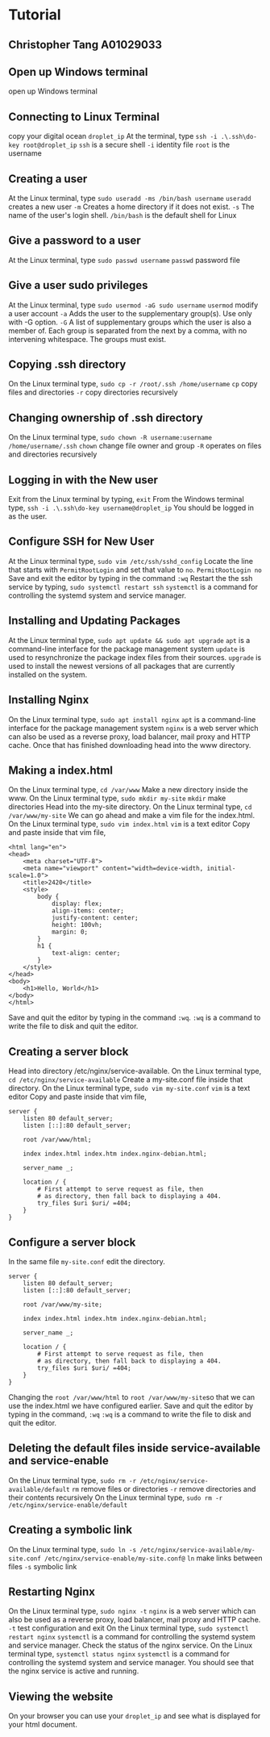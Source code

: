 # Tutorial
## Christopher Tang A01029033

## Open up Windows terminal
open up Windows terminal

## Connecting to Linux Terminal
copy your digital ocean `droplet_ip`
At the terminal, type `ssh -i .\.ssh\do-key root@droplet_ip`
`ssh` is a secure shell
`-i` identity file
`root` is the username

## Creating a user
At the Linux terminal, type ```sudo useradd -ms /bin/bash username```
`useradd` creates a new user
`-m` Creates a home directory if it does not exist.
`-s` The name of the user's login shell.
`/bin/bash` is the default shell for Linux

## Give a password to a user
At the Linux terminal, type ```sudo passwd username```
`passwd` password file

## Give a user sudo privileges
At the Linux terminal, type ```sudo usermod -aG sudo username```
`usermod` modify a user account
`-a` Adds the user to the supplementary group(s). Use only with -G option.
`-G` A list of supplementary groups which the user is also a member of. Each group is separated from the next by a comma, with no intervening whitespace. The groups must exist.

## Copying .ssh directory
On the Linux terminal type, `sudo cp -r /root/.ssh /home/username`
`cp` copy files and directories
`-r` copy directories recursively

## Changing ownership of .ssh directory
On the Linux terminal type, `sudo chown -R username:username /home/username/.ssh`
`chown` change file owner and group
`-R` operates on files and directories recursively

## Logging in with the New user
Exit from the Linux terminal by typing, `exit`
From the Windows terminal type, `ssh -i .\.ssh\do-key username@droplet_ip`
You should be logged in as the user.

## Configure SSH for New User
At the Linux terminal type, `sudo vim /etc/ssh/sshd_config`
Locate the line that starts with `PermitRootLogin` and set that value to `no`.
`PermitRootLogin no`
Save and exit the editor by typing in the command `:wq`
Restart the the ssh service by typing, `sudo systemctl restart ssh`
`systemctl` is a command for controlling the systemd system and service manager.

## Installing and Updating Packages
At the Linux terminal type, `sudo apt update && sudo apt upgrade`
`apt` is a command-line interface for the package management system
`update` is used to resynchronize the package index files from their sources.
`upgrade` is used to install the newest versions of all packages that are currently installed on the system.

## Installing Nginx
On the Linux terminal type, `sudo apt install nginx`
`apt` is a command-line interface for the package management system
`nginx` is a web server which can also be used as a reverse proxy, load balancer, mail proxy and HTTP cache.
Once that has finished downloading head into the www directory.

## Making a index.html
On the Linux terminal type, `cd /var/www`
Make a new directory inside the www.
On the Linux terminal type, `sudo mkdir my-site`
`mkdir` make directories
Head into the my-site directory.
On the Linux terminal type, `cd /var/www/my-site`
We can go ahead and make a vim file for the index.html.
On the Linux terminal type, `sudo vim index.html`
`vim` is a text editor
Copy and paste inside that vim file,
```<!DOCTYPE html>
<html lang="en">
<head>
    <meta charset="UTF-8">
    <meta name="viewport" content="width=device-width, initial-scale=1.0">
    <title>2420</title>
    <style>
        body {
            display: flex;
            align-items: center;
            justify-content: center;
            height: 100vh;
            margin: 0;
        }
        h1 {
            text-align: center;
        }
    </style>
</head>
<body>
    <h1>Hello, World</h1>
</body>
</html>
```
Save and quit the editor by typing in the command `:wq`.
`:wq` is a command to write the file to disk and quit the editor.


## Creating a server block
Head into directory /etc/nginx/service-available.
On the Linux terminal type, `cd /etc/nginx/service-available`
Create a my-site.conf file inside that directory.
On the Linux terminal type, `sudo vim my-site.conf`
`vim` is a text editor
Copy and paste inside that vim file, 
```
server {
	listen 80 default_server;
	listen [::]:80 default_server;
	
	root /var/www/html;
	
	index index.html index.htm index.nginx-debian.html;
	
	server_name _;
	
	location / {
		# First attempt to serve request as file, then
		# as directory, then fall back to displaying a 404.
		try_files $uri $uri/ =404;
	}
}
```

## Configure a server block
In the same file `my-site.conf` edit the directory.
```
server {
	listen 80 default_server;
	listen [::]:80 default_server;
	
	root /var/www/my-site;
	
	index index.html index.htm index.nginx-debian.html;
	
	server_name _;
	
	location / {
		# First attempt to serve request as file, then
		# as directory, then fall back to displaying a 404.
		try_files $uri $uri/ =404;
	}
}
```
Changing the `root /var/www/html` to `root /var/www/my-site`so that we can use the index.html we have configured earlier.
Save and quit the editor by typing in the command, `:wq`
`:wq` is a command to write the file to disk and quit the editor.


## Deleting the default files inside service-available and service-enable
On the Linux terminal type, `sudo rm -r /etc/nginx/service-available/default`
`rm` remove files or directories
`-r` remove directories and their contents recursively 
On the Linux terminal type, `sudo rm -r /etc/nginx/service-enable/default`

## Creating a symbolic link
On the Linux terminal type, `sudo ln -s /etc/nginx/service-available/my-site.conf /etc/nginx/service-enable/my-site.conf@`
`ln` make links between files
`-s` symbolic link

## Restarting Nginx
On the Linux terminal type, `sudo nginx -t`
`nginx` is a web server which can also be used as a reverse proxy, load balancer, mail proxy and HTTP cache.
`-t` test configuration and exit
On the Linux terminal type, `sudo systemctl restart nginx`
`systemctl` is a command for controlling the systemd system and service manager.
Check the status of the nginx service.
On the Linux terminal type, `systemctl status nginx`
`systemctl` is a command for controlling the systemd system and service manager.
You should see that the nginx service is active and running.


## Viewing the website
On your browser you can use your `droplet_ip` and see what is displayed for your html document.

